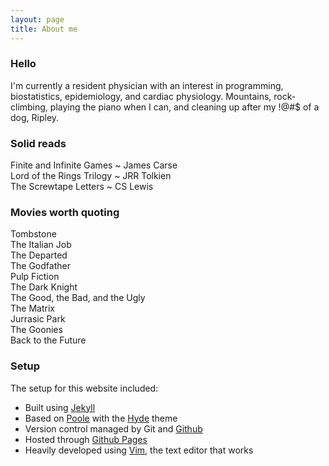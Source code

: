 ```yaml
---
layout: page
title: About me
---
```


### Hello

I'm currently a resident physician with an interest in programming, biostatistics, epidemiology, and cardiac physiology. Mountains, rock-climbing, playing the piano when I can, and cleaning up after my !@#$ of a dog, Ripley.

### Solid reads

Finite and Infinite Games ~ James Carse  
Lord of the Rings Trilogy ~ JRR Tolkien  
The Screwtape Letters ~ CS Lewis  

### Movies worth quoting

Tombstone  
The Italian Job  
The Departed  
The Godfather  
Pulp Fiction  
The Dark Knight  
The Good, the Bad, and the Ugly  
The Matrix  
Jurrasic Park  
The Goonies  
Back to the Future  

### Setup

The setup for this website included:

- Built using [Jekyll](http://jekyllrb.com)
- Based on [Poole](http://getpoole.com/) with the [Hyde](http://hyde.getpoole.com/) theme
- Version control managed by Git and [Github](www.github.com)
- Hosted through [Github Pages](https://pages.github.com)
- Heavily developed using [Vim](www.vim.org), the text editor that works
